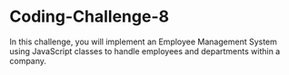 # Coding-Challenge-8
In this challenge, you will implement an Employee Management System using JavaScript classes to handle employees and departments within a company. 
